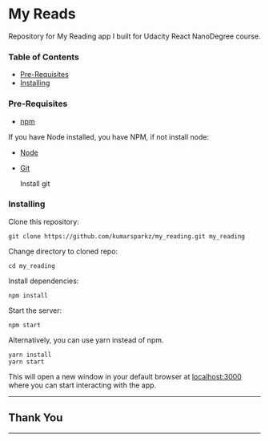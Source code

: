 # My Reads

Repository for My Reading app I built for Udacity React NanoDegree course.

### Table of Contents
* [Pre-Requisites](#prerequisites)
* [Installing](#installing)

### Pre-Requisites
* [npm](https://www.npmjs.com/)

If you have Node installed, you have NPM, if not install node:

* [Node](https://nodejs.org/en/)

* [Git](https://www.atlassian.com/git/tutorials/install-git)

  Install git

### Installing
Clone this repository:
```
git clone https://github.com/kumarsparkz/my_reading.git my_reading
```
Change directory to cloned repo:
```
cd my_reading
```
Install dependencies:
```
npm install
```
Start the server:
```
npm start
```
Alternatively, you can use yarn instead of npm.
```
yarn install
yarn start
```
This will open a new window in your default browser at [localhost:3000](http://localhost:3000/) where you can start interacting with the app.

**************************************************
## Thank You 
**************************************************

